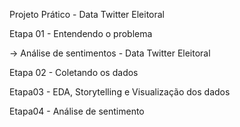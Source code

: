 Projeto Prático - Data Twitter Eleitoral

Etapa 01 - Entendendo o problema

→ Análise de sentimentos - Data Twitter Eleitoral

Etapa 02 - Coletando os dados

Etapa03 - EDA, Storytelling e Visualização dos dados

Etapa04 - Análise de sentimento
